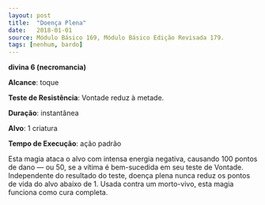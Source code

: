```yaml
---
layout: post
title:  "Doença Plena"
date:   2018-01-01
source: Módulo Básico 169, Módulo Básico Edição Revisada 179.
tags: [nenhum, bardo]
---
```


**divina 6 (necromancia)**

**Alcance**: toque

**Teste de Resistência**: Vontade reduz à metade.

**Duração**: instantânea

**Alvo**: 1 criatura

**Tempo de Execução**: ação padrão

Esta magia ataca o alvo com intensa energia negativa, causando 100 pontos de dano — ou 50, se a vítima é bem-sucedida em seu teste de Vontade. Independente do resultado do teste, doença plena nunca reduz os pontos de vida do alvo abaixo de 1.
Usada contra um morto-vivo, esta magia funciona como cura completa.
